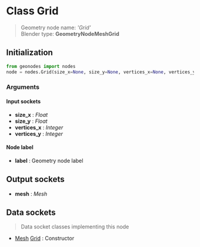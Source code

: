
# Class Grid

> Geometry node name: _'Grid'_<br>Blender type:  **GeometryNodeMeshGrid**

## Initialization


```python
from geonodes import nodes
node = nodes.Grid(size_x=None, size_y=None, vertices_x=None, vertices_y=None, label=None)
```


### Arguments


#### Input sockets



- **size_x** : _Float_
- **size_y** : _Float_
- **vertices_x** : _Integer_
- **vertices_y** : _Integer_



#### Node label



- **label** : Geometry node label



## Output sockets



- **mesh** : _Mesh_



## Data sockets

> Data socket classes implementing this node


- [Mesh](./sockets/Mesh.md) [Grid](./sockets/Mesh.md#grid) : Constructor


